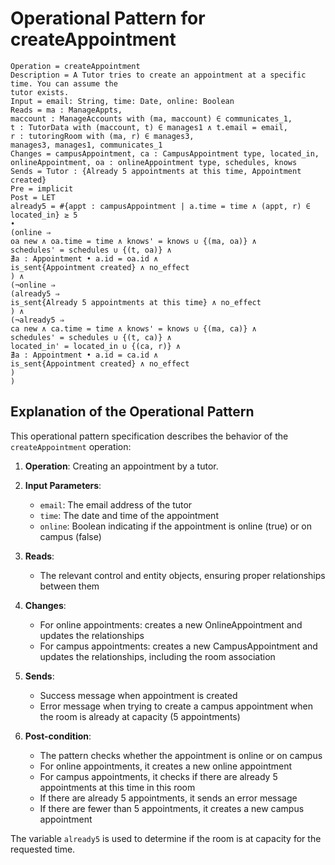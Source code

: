 # Operational Pattern for createAppointment

```
Operation = createAppointment
Description = A Tutor tries to create an appointment at a specific time. You can assume the
tutor exists.
Input = email: String, time: Date, online: Boolean
Reads = ma : ManageAppts,
maccount : ManageAccounts with (ma, maccount) ∈ communicates_1,
t : TutorData with (maccount, t) ∈ manages1 ∧ t.email = email,
r : tutoringRoom with (ma, r) ∈ manages3,
manages3, manages1, communicates_1
Changes = campusAppointment, ca : CampusAppointment type, located_in,
onlineAppointment, oa : onlineAppointment type, schedules, knows
Sends = Tutor : {Already 5 appointments at this time, Appointment created}
Pre = implicit
Post = LET
already5 = #{appt : campusAppointment | a.time = time ∧ (appt, r) ∈ located_in} ≥ 5
•
(online ⇒
oa new ∧ oa.time = time ∧ knows' = knows ∪ {(ma, oa)} ∧
schedules' = schedules ∪ {(t, oa)} ∧
∄a : Appointment • a.id = oa.id ∧
is_sent{Appointment created} ∧ no_effect
) ∧
(¬online ⇒
(already5 ⇒
is_sent{Already 5 appointments at this time} ∧ no_effect
) ∧
(¬already5 ⇒
ca new ∧ ca.time = time ∧ knows' = knows ∪ {(ma, ca)} ∧
schedules' = schedules ∪ {(t, ca)} ∧
located_in' = located_in ∪ {(ca, r)} ∧
∄a : Appointment • a.id = ca.id ∧
is_sent{Appointment created} ∧ no_effect
)
)
```

## Explanation of the Operational Pattern

This operational pattern specification describes the behavior of the `createAppointment` operation:

1. **Operation**: Creating an appointment by a tutor.

2. **Input Parameters**:
   - `email`: The email address of the tutor
   - `time`: The date and time of the appointment
   - `online`: Boolean indicating if the appointment is online (true) or on campus (false)

3. **Reads**:
   - The relevant control and entity objects, ensuring proper relationships between them

4. **Changes**:
   - For online appointments: creates a new OnlineAppointment and updates the relationships
   - For campus appointments: creates a new CampusAppointment and updates the relationships, including the room association

5. **Sends**:
   - Success message when appointment is created
   - Error message when trying to create a campus appointment when the room is already at capacity (5 appointments)

6. **Post-condition**:
   - The pattern checks whether the appointment is online or on campus
   - For online appointments, it creates a new online appointment
   - For campus appointments, it checks if there are already 5 appointments at this time in this room
   - If there are already 5 appointments, it sends an error message
   - If there are fewer than 5 appointments, it creates a new campus appointment

The variable `already5` is used to determine if the room is at capacity for the requested time.
